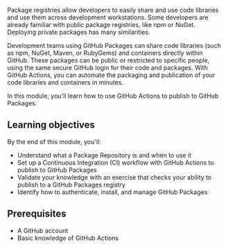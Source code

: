 Package registries allow developers to easily share and use code libraries and use them across development workstations. Some developers are already familiar with public package registries, like npm or NuGet. Deploying private packages has many similarities.

Development teams using GitHub Packages can share code libraries (such as npm, NuGet, Maven, or RubyGems) and containers directly within GitHub. These packages can be public or restricted to specific people, using the same secure GitHub login for their code and packages. With GitHub Actions, you can automate
the packaging and publication of your code libraries and containers in minutes.

In this module, you'll learn how to use GitHub Actions to publish to GitHub Packages.

## Learning objectives

By the end of this module, you'll:

- Understand what a Package Repository is and when to use it
- Set up a Continuous Integration (CI) workflow with GitHub Actions to publish to GitHub Packages
- Validate your knowledge with an exercise that checks your ability to publish to a GitHub Packages registry
- Identify how to authenticate, install, and manage GitHub Packages

## Prerequisites

- A GitHub account
- Basic knowledge of GitHub Actions
